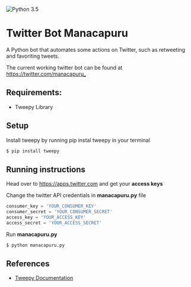 ![Python 3.5](https://img.shields.io/badge/python-3.5-blue.svg)

# Twitter Bot Manacapuru

A Python bot that automates some actions on Twitter, such as retweeting and favoriting tweets.

The current working twitter bot can be found at <https://twitter.com/manacapuru_>

## Requirements:

* Tweepy Library


## Setup

Install tweepy by running pip instal tweepy in your terminal

``` sh
$ pip install tweepy
```


## Running instructions

Head over to <https://apps.twitter.com> and get your **access keys**

Change the twitter API credentials in **manacapuru.py** file

``` python
consumer_key = 'YOUR_CONSUMER_KEY'
consumer_secret = 'YOUR_CONSUMER_SECRET'
access_key = 'YOUR_ACCESS_KEY'
access_secret = 'YOUR_ACCESS_SECRET'
```

Run **manacapuru.py**

``` sh
$ python manacapuru.py
```

## References

* [Tweepy Documentation](http://docs.tweepy.org/en/v3.5.0/index.html)